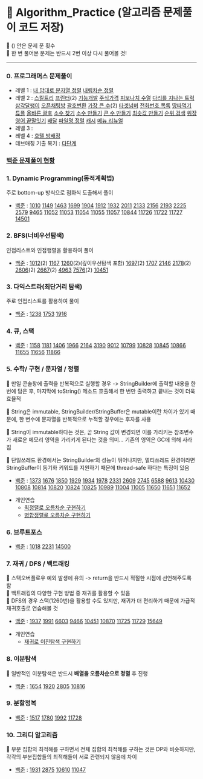 # 📃 Algorithm_Practice (알고리즘 문제풀이 코드 저장)
📣 () 안은 문제 푼 횟수   
📣 한 번 풀어본 문제는 반드시 2번 이상 다시 풀어볼 것!   
* * *
### 0. 프로그래머스 문제풀이
* 레벨 1 : [내 맘대로 문자열 정렬](https://github.com/junu0516/Algorithm_Practice/blob/main/Programmers_Practice/src/level1/StringSort.java) [내림차순 정렬](https://github.com/junu0516/Algorithm_Practice/blob/main/Programmers_Practice/src/level1/DescSort.java)
* 레벨 2 : [스킬트리](https://github.com/junu0516/Algorithm_Practice/blob/main/Programmers_Practice/src/level2/SkillTree.java)   [프린터](https://github.com/junu0516/Algorithm_Practice/blob/main/Programmers_Practice/src/level2/PrinterQueue.java)(2)   [기능개발](https://github.com/junu0516/Algorithm_Practice/blob/main/Programmers_Practice/src/level2/Functions.java)   [주식가격](https://github.com/junu0516/Algorithm_Practice/blob/main/Programmers_Practice/src/level2/StockPrice.java)   [피보나치 수열](https://github.com/junu0516/Algorithm_Practice/blob/main/Programmers_Practice/src/level2/Fibonacci.java)   [다리를 지나는 트럭](https://github.com/junu0516/Algorithm_Practice/blob/main/Programmers_Practice/src/level2/PassingTrucks.java)  [삼각달팽이](https://github.com/junu0516/Algorithm_Practice/blob/main/Programmers_Practice/src/level2/Triangle.java)  [오픈채팅방](https://github.com/junu0516/Algorithm_Practice/blob/main/Programmers_Practice/src/level2/Chatting.java) [괄호변환](https://github.com/junu0516/Algorithm_Practice/blob/main/Programmers_Practice/src/level2/Braket.java)  [가장 큰 수](https://github.com/junu0516/Algorithm_Practice/blob/main/Programmers_Practice/src/level2/BiggestNumber.java)(2)   [타겟넘버](https://github.com/junu0516/Algorithm_Practice/blob/main/Programmers_Practice/src/level2/TargetNumber.java)   [전화번호 목록](https://github.com/junu0516/Algorithm_Practice/blob/main/Programmers_Practice/src/level2/PhoneNumber.java)   [땅따먹기](https://github.com/junu0516/Algorithm_Practice/blob/main/Programmers_Practice/src/level2/GroundPicking.java)   [튜플](https://github.com/junu0516/Algorithm_Practice/blob/main/Programmers_Practice/src/level2/Tuple.java)   [올바른 괄호](https://github.com/junu0516/Algorithm_Practice/blob/main/Programmers_Practice/src/level2/VPS.java)   [소수 찾기](https://github.com/junu0516/Algorithm_Practice/blob/main/Programmers_Practice/src/level2/PrimeNumber.java)  [소수 만들기](https://github.com/junu0516/Algorithm_Practice/blob/main/Programmers_Practice/src/level2/MakingPrime.java)  [큰 수 만들기](https://github.com/junu0516/Algorithm_Practice/blob/main/Programmers_Practice/src/level2/MakingBiggestNumber.java)  [최솟값 만들기](https://github.com/junu0516/Algorithm_Practice/blob/main/Programmers_Practice/src/level2/MakingMinimum.java)   [순위 검색](https://github.com/junu0516/Algorithm_Practice/blob/main/Programmers_Practice/src/level2/RankingSearch.java)   [위장](https://github.com/junu0516/Algorithm_Practice/blob/main/Programmers_Practice/src/level2/Clothing.java)   [영어 끝말잇기](https://github.com/junu0516/Algorithm_Practice/blob/main/Programmers_Practice/src/level2/Ending.java)   [배달](https://github.com/junu0516/Algorithm_Practice/blob/main/Programmers_Practice/src/level2/Delivery.java)  [파일명 정렬](https://github.com/junu0516/Algorithm_Practice/blob/main/Programmers_Practice/src/level2/FileName.java)  [캐시](https://github.com/junu0516/Algorithm_Practice/blob/main/Programmers_Practice/src/level2/Cache.java)  [메뉴 리뉴얼](https://github.com/junu0516/Algorithm_Practice/blob/main/Programmers_Practice/src/level2/MenuRenual.java)
* 레벨 3 : 
* 레벨 4 : [호텔 방배정](https://github.com/junu0516/Algorithm_Practice/blob/main/Programmers_Practice/src/level4/HotelBooking.java)   
* 데브매칭 기출 복기 : [다단계](https://github.com/junu0516/Algorithm_Practice/blob/main/Programmers_Practice/src/test/Test2.java) 

### [백준 문제풀이 현황](https://www.acmicpc.net/user/junu0516)
### 1. Dynamic Programming(동적계획법)
주로 bottom-up 방식으로 점화식 도출해서 풀이
* [백준](https://github.com/junu0516/Algorithm_Practice/tree/main/Dynamic_Programming/src/baekjoon) : [1010](https://github.com/junu0516/Algorithm_Practice/blob/main/Dynamic_Programming/src/baekjoon/Boj_1010.java) [1149](https://github.com/junu0516/Algorithm_Practice/blob/main/Dynamic_Programming/src/baekjoon/Boj_1149.java) [1463](https://github.com/junu0516/Algorithm_Practice/blob/main/Dynamic_Programming/src/baekjoon/Boj_1463.java) [1699](https://github.com/junu0516/Algorithm_Practice/blob/main/Dynamic_Programming/src/baekjoon/Boj_1699.java) [1904](https://github.com/junu0516/Algorithm_Practice/blob/main/Dynamic_Programming/src/baekjoon/Boj_1904.java) [1912](https://github.com/junu0516/Algorithm_Practice/blob/main/Dynamic_Programming/src/baekjoon/Boj_1912.java) [1932](https://github.com/junu0516/Algorithm_Practice/blob/main/Dynamic_Programming/src/baekjoon/Boj_1932.java) [2011](https://github.com/junu0516/Algorithm_Practice/blob/main/Dynamic_Programming/src/baekjoon/Boj_2011.java) [2133](https://github.com/junu0516/Algorithm_Practice/blob/main/Dynamic_Programming/src/baekjoon/Boj_2133.java) [2156](https://github.com/junu0516/Algorithm_Practice/blob/main/Dynamic_Programming/src/baekjoon/Boj_2156.java) [2193](https://github.com/junu0516/Algorithm_Practice/blob/main/Dynamic_Programming/src/baekjoon/Boj_2193.java) [2225](https://github.com/junu0516/Algorithm_Practice/blob/main/Dynamic_Programming/src/baekjoon/Boj_2225.java) [2579](https://github.com/junu0516/Algorithm_Practice/blob/main/Dynamic_Programming/src/baekjoon/Boj_2579.java) [9465](https://github.com/junu0516/Algorithm_Practice/blob/main/Dynamic_Programming/src/baekjoon/Boj_9465.java) [11052](https://github.com/junu0516/Algorithm_Practice/blob/main/Dynamic_Programming/src/baekjoon/Boj_11052.java) [11053](https://github.com/junu0516/Algorithm_Practice/blob/main/Dynamic_Programming/src/baekjoon/Boj_11053.java) [11054](https://github.com/junu0516/Algorithm_Practice/blob/main/Dynamic_Programming/src/baekjoon/Boj_11054.java) [11055](https://github.com/junu0516/Algorithm_Practice/blob/main/Dynamic_Programming/src/baekjoon/Boj_11055.java) [11057](https://github.com/junu0516/Algorithm_Practice/blob/main/Dynamic_Programming/src/baekjoon/Boj_11057.java) [10844](https://github.com/junu0516/Algorithm_Practice/blob/main/Dynamic_Programming/src/baekjoon/Boj_10844.java) [11726](https://github.com/junu0516/Algorithm_Practice/blob/main/Dynamic_Programming/src/baekjoon/Boj_11726.java) [11722](https://github.com/junu0516/Algorithm_Practice/blob/main/Dynamic_Programming/src/baekjoon/Boj_11722.java) [11727](https://github.com/junu0516/Algorithm_Practice/blob/main/Dynamic_Programming/src/baekjoon/Boj_11727.java) [14501](https://github.com/junu0516/Algorithm_Practice/blob/main/Dynamic_Programming/src/baekjoon/Boj_14501.java)   
### 2. BFS(너비우선탐색)
인접리스트와 인접행렬을 활용하여 풀이
* [백준](https://github.com/junu0516/Algorithm_Practice/tree/main/Breadth_First_Search/src/baekjoon) : [1012](https://github.com/junu0516/Algorithm_Practice/blob/main/Breadth_First_Search/src/baekjoon/Boj_1012.java)(2) [1167](https://github.com/junu0516/Algorithm_Practice/blob/main/Breadth_First_Search/src/baekjoon/Boj_1167.java) [1260](https://github.com/junu0516/Algorithm_Practice/blob/main/Breadth_First_Search/src/baekjoon/Boj_1260.java)(2)(깊이우선탐색 포함) [1697](https://github.com/junu0516/Algorithm_Practice/blob/main/Breadth_First_Search/src/baekjoon/Boj_1697.java)(2) [1707](https://github.com/junu0516/Algorithm_Practice/blob/main/Breadth_First_Search/src/baekjoon/Boj_1707.java) [2146](https://github.com/junu0516/Algorithm_Practice/blob/main/Breadth_First_Search/src/baekjoon/Boj_2146.java) [2178](https://github.com/junu0516/Algorithm_Practice/blob/main/Breadth_First_Search/src/baekjoon/Boj_2178.java)(2) [2606](https://github.com/junu0516/Algorithm_Practice/blob/main/Breadth_First_Search/src/baekjoon/Boj_2606.java)(2) [2667](https://github.com/junu0516/Algorithm_Practice/blob/main/Breadth_First_Search/src/baekjoon/Boj_2667.java)(2) [4963](https://github.com/junu0516/Algorithm_Practice/blob/main/Breadth_First_Search/src/baekjoon/Boj_4963.java) [7576](https://github.com/junu0516/Algorithm_Practice/blob/main/Breadth_First_Search/src/baekjoon/Boj_7576.java)(2) [10451](https://github.com/junu0516/Algorithm_Practice/blob/main/Breadth_First_Search/src/baekjoon/Boj_10451.java)
### 3. 다익스트라(최단거리 탐색)   
주로 인접리스트를 활용하여 풀이   
* [백준](https://github.com/junu0516/Algorithm_Practice/tree/main/Dijkstra/src/baekjoon) : [1238](https://github.com/junu0516/Algorithm_Practice/blob/main/Dijkstra/src/baekjoon/Boj_1238.java) [1753](https://github.com/junu0516/Algorithm_Practice/blob/main/Dijkstra/src/baekjoon/Boj_1753.java) [1916](https://github.com/junu0516/Algorithm_Practice/blob/main/Dijkstra/src/baekjoon/Boj_1916.java)
### 4. 큐, 스택   
* [백준](https://github.com/junu0516/Algorithm_Practice/tree/main/Queue&Stack/src/baekjoon) : [1158](https://github.com/junu0516/Algorithm_Practice/tree/main/Queue&Stack/src/baekjoon/Boj_1158.java) [1181](https://github.com/junu0516/Algorithm_Practice/tree/main/Queue&Stack/src/baekjoon/Boj_1181.java) [1406](https://github.com/junu0516/Algorithm_Practice/tree/main/Queue&Stack/src/baekjoon/Boj_1406.java) [1966](https://github.com/junu0516/Algorithm_Practice/tree/main/Queue&Stack/src/baekjoon/Boj_1966.java) [2164](https://github.com/junu0516/Algorithm_Practice/tree/main/Queue&Stack/src/baekjoon/Boj_2164.java) [3190](https://github.com/junu0516/Algorithm_Practice/tree/main/Queue&Stack/src/baekjoon/Boj_3190.java) [9012](https://github.com/junu0516/Algorithm_Practice/tree/main/Queue&Stack/src/baekjoon/Boj_9012.java) [10799](https://github.com/junu0516/Algorithm_Practice/tree/main/Queue&Stack/src/baekjoon/Boj_10799.java) [10828](https://github.com/junu0516/Algorithm_Practice/tree/main/Queue&Stack/src/baekjoon/Boj_10828.java) [10845](https://github.com/junu0516/Algorithm_Practice/tree/main/Queue&Stack/src/baekjoon/Boj_10845.java) [10866](https://github.com/junu0516/Algorithm_Practice/tree/main/Queue&Stack/src/baekjoon/Boj_10866.java) [11655](https://github.com/junu0516/Algorithm_Practice/blob/main/Others/src/baekjoon/Boj_11655.java) [11656](https://github.com/junu0516/Algorithm_Practice/blob/main/Others/src/baekjoon/Boj_11656.java) [11866](https://github.com/junu0516/Algorithm_Practice/tree/main/Queue&Stack/src/baekjoon/Boj_11866.java)    
### 5. 수학/ 구현 / 문자열 / 정렬   
📝 만일 콘솔창에 출력을 반복적으로 실행할 경우 -> StringBuilder에 출력할 내용을 한번에 담은 후, 마지막에 toString() 메소드 호출해서 한 번만 출력하고 끝내는 것이 더욱 효율적   

📝 String은 immutable, StringBuilder/StringBuffer은 mutable이란 차이가 있기 때문에, 한 변수에 문자열을 반복적으로 누적할 경우에는 후자를 사용   

📝 String이 immutable하다는 것은, 곧 String 값이 변경되면 이를 가리키는 참조변수가 새로운 메모리 영역을 가리키게 된다는 것을 의미... 기존의 영역은 GC에 의해 사라짐   

📝 단일쓰레드 환경에서는 StringBuilder의 성능이 뛰어나지만, 멀티쓰레드 환경이라면 StringBuffer이 동기화 키워드를 지원하기 때문에 thread-safe 하다는 특징이 있음   

* [백준](https://github.com/junu0516/Algorithm_Practice/tree/main/Others/src/baekjoon) : [1373](https://github.com/junu0516/Algorithm_Practice/blob/main/Others/src/baekjoon/Boj_1373.java) [1676](https://github.com/junu0516/Algorithm_Practice/blob/main/Others/src/baekjoon/Boj_1676.java) [1850](https://github.com/junu0516/Algorithm_Practice/blob/main/Others/src/baekjoon/Boj_1850.java) [1929](https://github.com/junu0516/Algorithm_Practice/blob/main/Others/src/baekjoon/Boj_1929.java) [1934](https://github.com/junu0516/Algorithm_Practice/blob/main/Others/src/baekjoon/Boj_1934.java) [1978](https://github.com/junu0516/Algorithm_Practice/blob/main/Others/src/baekjoon/Boj_1978.java) [2331](https://github.com/junu0516/Algorithm_Practice/blob/main/Others/src/baekjoon/Boj_2331.java) [2609](https://github.com/junu0516/Algorithm_Practice/blob/main/Others/src/baekjoon/Boj_2609.java) [2745](https://github.com/junu0516/Algorithm_Practice/blob/main/Others/src/baekjoon/Boj_2745.java) [6588](https://github.com/junu0516/Algorithm_Practice/blob/main/Others/src/baekjoon/Boj_6588.java) [9613](https://github.com/junu0516/Algorithm_Practice/blob/main/Others/src/baekjoon/Boj_9613.java) [10430](https://github.com/junu0516/Algorithm_Practice/blob/main/Others/src/baekjoon/Boj_10430.java) [10808](https://github.com/junu0516/Algorithm_Practice/blob/main/Others/src/baekjoon/Boj_10808.java) [10814](https://github.com/junu0516/Algorithm_Practice/blob/main/Others/src/baekjoon/Boj_10814.java) [10820](https://github.com/junu0516/Algorithm_Practice/blob/main/Others/src/baekjoon/Boj_10820.java) [10824](https://github.com/junu0516/Algorithm_Practice/blob/main/Others/src/baekjoon/Boj_10824.java) [10825](https://github.com/junu0516/Algorithm_Practice/blob/main/Others/src/baekjoon/Boj_10825.java) [10989](https://github.com/junu0516/Algorithm_Practice/blob/main/Others/src/baekjoon/Boj_10989.java) [11004](https://github.com/junu0516/Algorithm_Practice/blob/main/Others/src/baekjoon/Boj_11004.java) [11005](https://github.com/junu0516/Algorithm_Practice/blob/main/Others/src/baekjoon/Boj_11005.java) [11650](https://github.com/junu0516/Algorithm_Practice/blob/main/Others/src/baekjoon/Boj_11650.java) [11651](https://github.com/junu0516/Algorithm_Practice/blob/main/Others/src/baekjoon/Boj_11651.java) [11652](https://github.com/junu0516/Algorithm_Practice/blob/main/Others/src/baekjoon/Boj_11652.java)    
- 개인연습   
    - [퀵정렬로 오름차순 구현하기](https://github.com/junu0516/Algorithm_Practice/blob/main/Others/src/test/QuickSort.java)   
    - [병합정렬로 오름차순 구현하기](https://github.com/junu0516/Algorithm_Practice/blob/main/Others/src/test/MergeSort.java)
### 6. 브루트포스
* [백준](https://github.com/junu0516/Algorithm_Practice/tree/main/BruteForce/src/baekjoon) : [1018](https://github.com/junu0516/Algorithm_Practice/tree/main/BruteForce/src/baekjoon/Boj_1018.java) [2231](https://github.com/junu0516/Algorithm_Practice/tree/main/BruteForce/src/baekjoon/Boj_2231.java)  [14500](https://github.com/junu0516/Algorithm_Practice/tree/main/BruteForce/src/baekjoon/Boj_14500.java)
### 7. 재귀 / DFS / 백트래킹
📝 스택오버플로우 예외 발생에 유의 -> return을 반드시 적절한 시점에 선언해주도록 함   
📝 백트래킹의 다양한 구현 방법 중 재귀를 활용할 수 있음   
📝 DFS의 경우 스택(1260번)을 활용할 수도 있지만, 재귀가 더 편리하기 때문에 가급적 재귀호출로 연습해볼 것   
* [백준](https://github.com/junu0516/Algorithm_Practice/blob/main/Recursion/src/baekjoon) : [1937](https://github.com/junu0516/Algorithm_Practice/blob/main/Recursion/src/baekjoon/Boj_1937.java) [1991](https://github.com/junu0516/Algorithm_Practice/blob/main/Recursion/src/baekjoon/Boj_1991.java) [6603](https://github.com/junu0516/Algorithm_Practice/blob/main/Recursion/src/baekjoon/Boj_6603.java) [9466](https://github.com/junu0516/Algorithm_Practice/blob/main/Recursion/src/baekjoon/Boj_9466.java) [10451](https://github.com/junu0516/Algorithm_Practice/blob/main/Recursion/src/baekjoon/Boj_10451.java) [10870](https://github.com/junu0516/Algorithm_Practice/blob/main/Recursion/src/baekjoon/Boj_10870.java) [11725](https://github.com/junu0516/Algorithm_Practice/blob/main/Recursion/src/baekjoon/Boj_11725.java) [11729](https://github.com/junu0516/Algorithm_Practice/blob/main/Recursion/src/baekjoon/Boj_11729.java) [15649](https://github.com/junu0516/Algorithm_Practice/blob/main/Recursion/src/baekjoon/Boj_15649.java)   
- 개인연습   
    - [재귀로 이진탐색 구현하기](https://github.com/junu0516/Algorithm_Practice/blob/main/Recursion/src/test/BinarySearchWithRecursion.java)   

### 8. 이분탐색
📝 일반적인 이분탐색은 반드시 __배열을 오름차순으로 정렬__ 후 진행 
* [백준](https://github.com/junu0516/Algorithm_Practice/blob/main/BinarySearch/src/baekjoon) : [1654](https://github.com/junu0516/Algorithm_Practice/blob/main/BinarySearch/src/baekjoon/Boj_1654.java) [1920](https://github.com/junu0516/Algorithm_Practice/blob/main/BinarySearch/src/baekjoon/Boj_1920.java) [2805](https://github.com/junu0516/Algorithm_Practice/blob/main/BinarySearch/src/baekjoon/Boj_2805.java) [10816](https://github.com/junu0516/Algorithm_Practice/blob/main/BinarySearch/src/baekjoon/Boj_10816.java)   
### 9. 분할정복
* [백준](https://github.com/junu0516/Algorithm_Practice/blob/main/DivideAndConquer/src/baekjoon) : [1517](https://github.com/junu0516/Algorithm_Practice/blob/main/DivideAndConquer/src/baekjoon/Boj_1517.java) [1780](https://github.com/junu0516/Algorithm_Practice/blob/main/DivideAndConquer/src/baekjoon/Boj_1780.java) [1992](https://github.com/junu0516/Algorithm_Practice/blob/main/DivideAndConquer/src/baekjoon/Boj_1992.java) [11728](https://github.com/junu0516/Algorithm_Practice/blob/main/DivideAndConquer/src/baekjoon/Boj_11728)
### 10. 그리디 알고리즘   
📝 부분 집합의 최적해를 구하면서 전체 집합의 최적해를 구하는 것은 DP와 비슷하지만, 각각의 부분집합들의 최적해들이 서로 관련되지 않음에 차이   
* [백준](https://github.com/junu0516/Algorithm_Practice/blob/main/GreedyAlgorithm/src/baekjoon) : [1931](https://github.com/junu0516/Algorithm_Practice/blob/main/GreedyAlgorithm/src/baekjoon/Boj_1931.java) [2875](https://github.com/junu0516/Algorithm_Practice/blob/main/GreedyAlgorithm/src/baekjoon/Boj_2875.java) [10610](https://github.com/junu0516/Algorithm_Practice/blob/main/GreedyAlgorithm/src/baekjoon/Boj_10610.java) [11047](https://github.com/junu0516/Algorithm_Practice/blob/main/GreedyAlgorithm/src/baekjoon/Boj_11047.java)      
 




